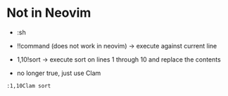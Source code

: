 # Not in Neovim

* :sh
* !!command (does not work in neovim)  -> execute against current line
* 1,10!sort  -> execute sort on lines 1 through 10 and replace the contents

* no longer true, just use Clam

```
:1,10Clam sort
```

